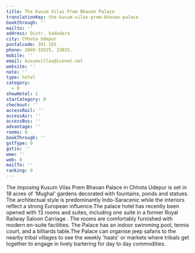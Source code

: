 ```yaml
---
title: The Kusum Vilas Prem Bhavan Palace
translationKey: the-kusum-vilas-prem-bhavan-palace
bookthrough: ''
mailto: ''
address: Distr. Vadodara
city: Chhota Udepur
postalcode: 391 165
phone: 2669-33525, 32025,
mobile: ''
email: kusumvillas@icenet.net
website: ''
note: ''
type: hotel
category:
  - H
showHotel: 1
starCategory: 0
checkout: ''
accessRail: ''
accessAir: ''
accessBus: ''
advantage: ''
rooms: 0
bookThrough: ''
gstType: 0
gstin: ''
www: ''
web: 0
mailTo: ''
ranking: 0
---
```







The imposing Kusum Vilas Prem Bhavan Palace in Chhota Udepur is set in 18 acres of 'Mughal' gardens decorated with fountains, ponds and statues. The architectual style is predominantly Indo-Saracenic while the interiors reflect a strong European influence.The palace hotel has recently been opened with 13 rooms and suites, including one suite in a former Royal Railway Saloon Carriage . The rooms are comfortably furnished with modern en-suite facilities. The Palace has an indoor swimming pool, tennis court, and a billiards table.The Palace can organise jeep safaris to the nearby tribal villages to see the weekly 'haats' or markets where tribals get together to engage in lively bartering for day to day commodities.